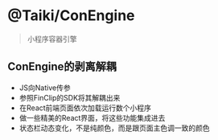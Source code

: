 # @Taiki/ConEngine

> 小程序容器引擎

## ConEngine的剥离解耦

- JS向Native传参
- 参照FinClip的SDK将其解耦出来
- 在React前端页面依次加载运行数个小程序
- 做一些精美的React界面，将这些功能集成进去
- 状态栏动态变化，不是纯颜色，而是跟页面主色调一致的颜色